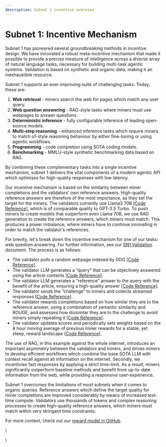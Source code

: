 ```yaml
---
description: Subnet 1 incentive overview
---
```


# Subnet 1: Incentive Mechanism

Subnet 1 has pioneered several groundbreaking methods in incentive design. We have innovated a robust meta-incentive mechanism that made it possible to provide a precise measure of intelligence across a diverse array of natural language tasks, necessary for building multi-task agentic systems. Validation is based on synthetic and organic data, making it an inexhaustible resource.

Subnet 1 supports an ever-improving suite of challenging tasks. Today, these are:

1. **Web retrieval** - miners search the web for pages which match any user query.
2. **Web question answering** - RAG-style tasks where miners must use webpages to answer questions.
3. **Deterministic inference** - fully configurable inference of leading open-source models.
4. **Multi-step reasoning** - enhanced inference tasks which require miners to match o1-style reasoning behaviour by either fine-tuning or using agentic workflows.
5. **Programming** - code completion using SOTA coding models.
6. **Benchmarking** - MMLU-style synthetic benchmarking data based on RAG.

By combining these complementary tasks into a single incentive mechanism, subnet 1 delivers the vital components of a modern agentic API which optimises for high-quality responses with low latency.

Our incentive mechanism is based on the similarity between miner completions and the validators’ own reference answers. High-quality reference answers are therefore of the most importance, as they set the target for the miners. The validators currently use Llama3 70B [\[Code Reference\]](https://github.com/macrocosm-os/prompting/blob/00d67a40732b831ac26c3bfc644b5ace7655f22b/prompting/utils/config.py#L287), which is of comparable quality to GPT-3.5 Turbo. To push miners to create models that outperform even Llama 70B, we use RAG generation to create the reference answers, which miners must match. This produces a power imbalance, where miners have to continue innovating in order to match the validator’s references.

For brevity, let's break down the incentive mechanism for one of our tasks: web question answering. For further information, see our [SN1 Validation](https://github.com/macrocosm-os/prompting/blob/main/docs/SN1_validation.md) document. The process is as follows:

* The validator pulls a random webpage indexed by DDG [\[Code Reference\]](https://github.com/macrocosm-os/prompting/blob/6ac1e78690af8ee1d895bc6f317cc8df6ed4fbc5/prompting/datasets/random_website.py#L24-L38).
* The validator LLM generates a “query” that can be objectively answered using the article contents [\[Code Reference\]](https://github.com/macrocosm-os/prompting/blob/6ac1e78690af8ee1d895bc6f317cc8df6ed4fbc5/prompting/tasks/qa.py#L21-L28).
* The validator LLM generates a “reference” answer to the query with the benefit of the article, ensuring a high-quality answer [\[Code Reference\]](https://github.com/macrocosm-os/prompting/blob/6ac1e78690af8ee1d895bc6f317cc8df6ed4fbc5/prompting/tasks/qa.py#L31-L39).
* The validator sends the “challenge” to miners and collects streamed responses [\[Code Reference\]](https://github.com/macrocosm-os/prompting/blob/6ac1e78690af8ee1d895bc6f317cc8df6ed4fbc5/prompting/tasks/task_sending.py#L42-L87).
* The validator rewards completions based on how similar they are to the reference answer, using a combination of semantic similarity and ROUGE, and assesses how dissimilar they are to the challenge to avoid miners simply repeating it [\[Code Reference\]](https://github.com/macrocosm-os/prompting/blob/6ac1e78690af8ee1d895bc6f317cc8df6ed4fbc5/prompting/tasks/qa.py#L42-L47).
* The validator updates scores and periodically sets weights based on the 8 hour moving average of previous miner rewards for a stable, yet steep, reward landscape [\[Code Reference\]](https://github.com/macrocosm-os/prompting/blob/6ac1e78690af8ee1d895bc6f317cc8df6ed4fbc5/prompting/weight_setting/weight_setter.py#L24-L36).

The use of RAG, in this example against the whole internet, introduces an important asymmetry between the validators and miners, and drives miners to develop efficient workflows which combine the base SOTA LLM with context recall against all information on the internet. Secondly, we incentivise fast responses by applying a strict time-limit. As a result, miners significantly outperform baseline methods and benefit from up-to-date information from the web, while providing a responsive user-experience.

Subnet 1 overcomes the limitations of most subnets when it comes to organic queries. Reference answers which define the target quality for miner completions are improved considerably by means of increased test-time compute. Validators use thousands of tokens and complex reasoning processes to create high-quality reference answers, which miners must match within very stringent time constraints.

For more context, check out our [reward model in GitHub](https://github.com/macrocosm-os/prompting/tree/main/prompting/rewards).

\


\
